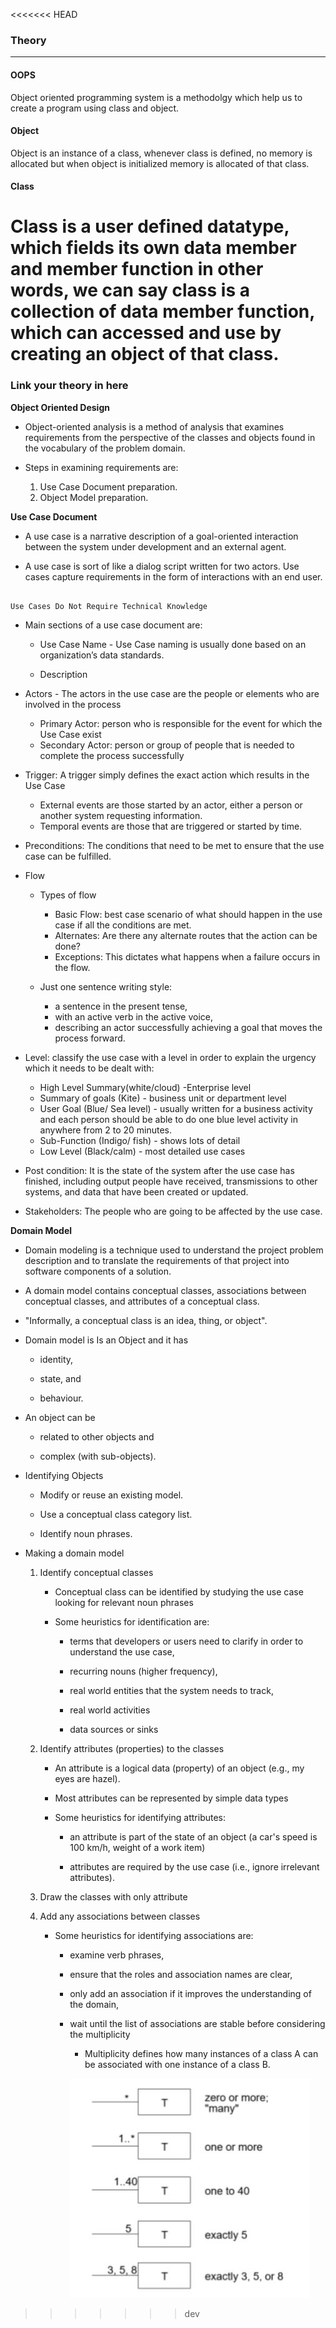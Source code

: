 <<<<<<< HEAD
### Theory 
***

#### OOPS

Object oriented programming system is a methodolgy which help us to create a program using class and object.

#### Object
Object is an instance of a class, whenever class is defined, no memory is allocated but when object is initialized memory is allocated of that class.
#### Class
Class is a user defined datatype, which fields its own data member and member function in other words, we can say class is a collection of data member function, which can accessed and use by creating an object of that class.
=======
### Link your theory in here

 **Object Oriented Design**

* Object-oriented analysis is a method of analysis that examines requirements from the perspective of the classes and objects found in the vocabulary of the problem domain.

* Steps in examining requirements are:
    1. Use Case Document preparation.
    2. Object Model preparation.



**Use Case Document**

* A use case is a narrative description of a goal-oriented interaction between the system under development and an external agent.

* A use case is sort of like a dialog script written for two actors. Use cases capture requirements in the form of interactions with an end user.

```

Use Cases Do Not Require Technical Knowledge

```
* Main sections of a use case document are:

    * Use Case Name - Use Case naming is usually done based on an organization’s data standards.

    * Description


* Actors - The actors in the use case are the people or elements who are involved in the process

    * Primary Actor: person who is responsible for the event for which the Use Case exist
    * Secondary Actor: person or group of people that is needed to complete the process successfully

* Trigger: A trigger simply defines the exact action which results in the Use Case

    * External events are those started by an actor, either a person or another system requesting information.
    * Temporal events are those that are triggered or started by time.

* Preconditions: The conditions that need to be met to ensure that the use case can be fulfilled.

* Flow 
    * Types of flow
        
        * Basic Flow: best case scenario of what should happen in the use case if all the conditions are met.
        * Alternates: Are there any alternate routes that the action can be done?
        * Exceptions: This dictates what happens when a failure occurs in the flow.
    
    * Just one sentence writing style:
        * a sentence in the present tense,
        * with an active verb in the active voice,
        * describing an actor successfully achieving a goal that moves the process forward.

* Level: classify the use case with a level in order to explain the urgency which it needs to be dealt with: 
    * High Level Summary(white/cloud) -Enterprise level
    * Summary of goals (Kite) - business unit or department level
    * User Goal (Blue/ Sea level) - usually written for a business activity and each person should be able to do one blue level activity in anywhere from 2 to 20 minutes.
    * Sub-Function (Indigo/ fish) - shows lots of detail
    * Low Level (Black/calm) - most detailed use cases

* Post condition: It is the state of the system after the use case has finished, including output people have received, transmissions to other systems, and data that have been created or updated.
* Stakeholders: The people who are going to be affected by the use case.

**Domain Model**

* Domain modeling is a technique used to understand the project problem description and to translate the requirements of that project into software components of a solution.

* A domain model contains conceptual classes, associations between conceptual classes, and attributes of a conceptual class.

* "Informally, a conceptual class is an idea, thing, or object".

* Domain model is Is an Object and it has
    * identity,

    * state, and

    * behaviour.

* An object can be

    * related to other objects and

    * complex (with sub-objects).

* Identifying Objects

    
    * Modify or reuse an existing model.

    * Use a conceptual class category list.

    * Identify noun phrases.

* Making a domain model

    1. Identify conceptual classes

        * Conceptual class can be identified by studying the use case looking for relevant noun phrases

        * Some heuristics for identification are:

            * terms that developers or users need to clarify in order to understand the use case,

            * recurring nouns (higher frequency),

            * real world entities that the system needs to track,

            * real world activities

            * data sources or sinks

    2. Identify attributes (properties) to the classes

        * An attribute is a logical data (property) of an object (e.g., my eyes are hazel).

        * Most attributes can be represented by simple data types

        * Some heuristics for identifying attributes:

            * an attribute is part of the state of an object (a car's speed is 100 km/h, weight of a work item)

            * attributes are required by the use case (i.e., ignore irrelevant attributes).

    3. Draw the classes with only attribute
    4. Add any associations between classes
        * Some heuristics for identifying associations are:
            * examine verb phrases,

            *  ensure that the roles and association names are clear,

            *  only add an association if it improves the understanding of the domain,

            *  wait until the list of associations are stable before considering the multiplicity

                * Multiplicity defines how many instances of a class A can be associated with one instance of a class B.

                ![Fig1](images/theory_fig1.jpg)













>>>>>>> dev
